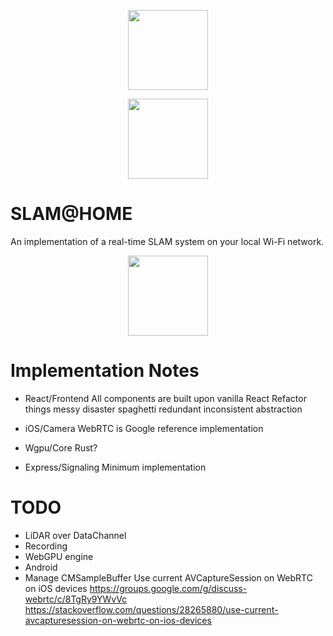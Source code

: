 <p align="center">
  <img height="128" width="128" src="https://imgur.com/epwBqaA.png">
</p>
<p align="center">
  <a href="https://www.buymeacoffee.com/ognis1205">
    <img width="128" src="https://cdn.buymeacoffee.com/buttons/v2/default-yellow.png" />
  </a>
</p>

SLAM@HOME
==============================
An implementation of a real-time SLAM system on your local Wi-Fi network.

<p align="center">
  <img height="128" width="128" src="https://imgur.com/nqNvOzg.gif">
</p>

Implementation Notes
==============================
 - React/Frontend
   All components are built upon vanilla React
   Refactor things messy disaster spaghetti redundant inconsistent abstraction

 - iOS/Camera
   WebRTC is Google reference implementation
 
 - Wgpu/Core
   Rust?
   
 - Express/Signaling
   Minimum implementation

TODO
==============================
 - LiDAR over DataChannel
 - Recording
 - WebGPU engine
 - Android
 - Manage CMSampleBuffer
 Use current AVCaptureSession on WebRTC on iOS devices
 https://groups.google.com/g/discuss-webrtc/c/8TgRy9YWvVc
 https://stackoverflow.com/questions/28265880/use-current-avcapturesession-on-webrtc-on-ios-devices

